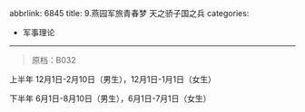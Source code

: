 abbrlink: 6845
title: 9.燕园军旅青春梦 天之骄子国之兵
categories:
  - 军事理论
---
> 原档：B032

上半年 12月1日-2月10日（男生），12月1日-1月1日（女生）

下半年 6月1日-8月10日（男生），6月1日-7月1日（女生）